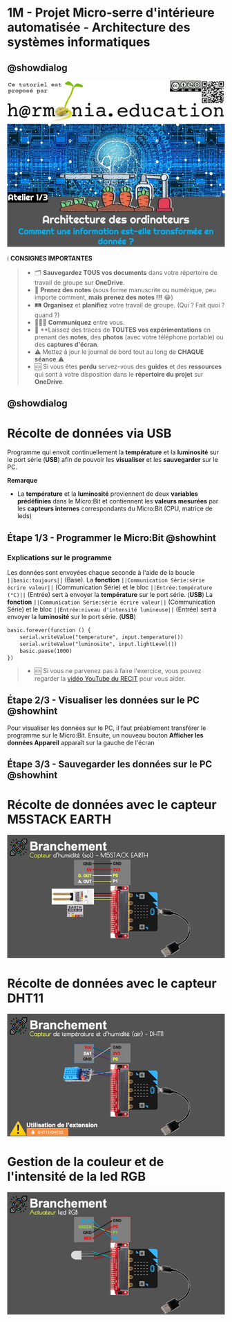 # 1M - Projet Micro-serre d'intérieure automatisée - Architecture des systèmes informatiques

## @showdialog

![Logo H@rmonia](https://github.com/ph3n4t3s/1m1-archsys/blob/master/img/Harmonia_v4.jpg?raw=true)
![Atelier 1](https://github.com/ph3n4t3s/1m1-archsys/blob/master/img/Diapositive24.jpeg?raw=true)

ℹ️ **CONSIGNES IMPORTANTES**
> - 🗂️ **Sauvegardez TOUS vos documents**  dans votre répertoire de travail de groupe sur **OneDrive**.
> - 📝 **Prenez des notes** (sous forme manuscrite ou numérique, peu importe comment, **mais prenez des notes !!!** 😂)
> - 🛤️ **Organisez** et  **planifiez** votre travail de groupe. (Qui ? Fait quoi ? quand ?) 
> - 🧑‍🧑‍🧒 **Communiquez** entre vous.
> - 🧭 **Laissez des traces de **TOUTES vos expérimentations** en prenant des **notes**, des **photos** (avec votre téléphone portable) ou des **captures d'écran**.
> - ⚠️ Mettez à jour le journal de bord tout au long de **CHAQUE séance**.⚠️
> - 🆘 Si vous êtes **perdu** servez-vous des **guides** et des **ressources** qui sont à votre disposition dans le **répertoire du projet** sur **OneDrive**.

## @showdialog

# Récolte de données via USB
Programme qui envoit continuellement la **température** et la **luminosité** sur le port série (**USB**) afin de pouvoir les **visualiser** et les **sauvegarder** sur le PC.

**Remarque**
- La **température** et la **luminosité** proviennent de deux **variables prédéfinies** dans le Micro:Bit et contiennent les **valeurs mesurées** par les **capteurs internes** correspondants du Micro:Bit (CPU, matrice de leds)

## Étape 1/3 - Programmer le Micro:Bit @showhint
### Explications sur le programme
Les données sont envoyées chaque seconde à l'aide de la boucle ``||basic:toujours||`` (Base).
La **fonction** ``||Communication Série:série écrire valeur||`` (Communication Série) et le bloc ``||Entrée:température (°C)||`` (Entrée) sert à envoyer la **température** sur le port série. (**USB**) 
La **fonction** ``||Communication Série:série écrire valeur||`` (Communication Série) et le bloc ``||Entrée:niveau d'intensité lumineuse||`` (Entrée) sert à envoyer la **luminosité** sur le port série. (**USB**)

```blocks
basic.forever(function () {
    serial.writeValue("temperature", input.temperature())
    serial.writeValue("luminosite", input.lightLevel())
    basic.pause(1000)
})
```

> - 🆘 Si vous ne parvenez pas à faire l'exercice, vous pouvez regarder la [vidéo YouTube du RECIT](https://youtu.be/imzGdgKm4W0?si=EPmg_eWGlHzvkHMw) pour vous aider.


## Étape 2/3 - Visualiser les données sur le PC @showhint
Pour visualiser les données sur le PC, il faut préablement transférer le programme sur le Micro:Bit.
Ensuite, un nouveau bouton **Afficher les données Appareil** apparaît sur la gauche de l'écran
 

## Étape 3/3 - Sauvegarder les données sur le PC @showhint

# Récolte de données avec le capteur M5STACK EARTH
![Branchement du capteur d'humidité (sol) - M5STACK EARTH](https://github.com/ph3n4t3s/1m1-archsys/blob/master/img/Diapositive29.jpeg?raw=true)

# Récolte de données avec le capteur DHT11
![Branchement du capteur de température et d'humidité (air) - DHT11](https://github.com/ph3n4t3s/1m1-archsys/blob/master/img/Diapositive30.jpeg?raw=true)

# Gestion de la couleur et de l'intensité de la led RGB
![Branchement de l'actuateur - Led RGB](https://github.com/ph3n4t3s/1m1-archsys/blob/master/img/Diapositive31.jpeg?raw=true)
